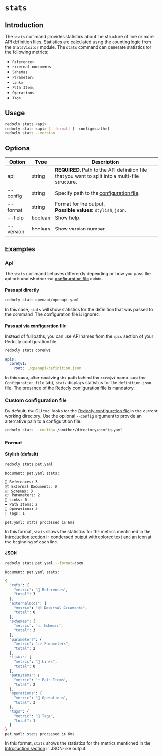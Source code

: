 # `stats`

## Introduction

The `stats` command provides statistics about the structure of one or more API definition files. Statistics are calculated using the counting logic from the `StatsVisitor` module. The `stats` command can generate statistics for the following metrics:

* `References`
* `External Documents`
* `Schemas`
* `Parameters`
* `Links`
* `Path Items`
* `Operations`
* `Tags`

## Usage

```bash
redocly stats <api>
redocly stats <api> [--format] [--config=<path>]
redocly stats --version
```

## Options

Option | Type | Description
-- | -- | --
api | string | **REQUIRED.** Path to the API definition file that you want to split into a multi-file structure.
--config | string | Specify path to the [configuration file](#custom-configuration-file).
--format | string | Format for the output.<br />**Possible values:** `stylish`, `json`.
--help | boolean | Show help.
--version | boolean | Show version number.

## Examples

### Api

The `stats` command behaves differently depending on how you pass the api to it and whether the [configuration file](#custom-configuration-file) exists.

#### Pass api directly

```bash
redocly stats openapi/openapi.yaml
```

In this case, `stats` will show statistics for the definition that was passed to the command. The configuration file is ignored.

#### Pass api via configuration file

Instead of full paths, you can use API names from the `apis` section of your Redocly configuration file.

```bash Command
redocly stats core@v1
```

```yaml Configuration file
apis:
  core@v1:
    root: ./openapi/definition.json
```

In this case, after resolving the path behind the `core@v1` name (see the `Configuration file` tab), `stats` displays statistics for the `definition.json` file. The presence of the Redocly configuration file is mandatory.


### Custom configuration file

By default, the CLI tool looks for the [Redocly configuration file](/docs/cli/configuration/index.mdx) in the current working directory. Use the optional `--config` argument to provide an alternative path to a configuration file.

```bash
redocly stats --config=./another/directory/config.yaml
```

### Format

#### Stylish (default)

```bash Request
redocly stats pet.yaml
```

```bash Output
Document: pet.yaml stats:

🚗 References: 3
📦 External Documents: 0
📈 Schemas: 3
👉 Parameters: 2
🔗 Links: 0
➡️ Path Items: 2
👷 Operations: 3
🔖 Tags: 1

pet.yaml: stats processed in 6ms
```

In this format, `stats` shows the statistics for the metrics mentioned in the [Introduction section](#introduction) in condensed output with colored text and an icon at the beginning of each line.

#### JSON

```bash Command
redocly stats pet.yaml --format=json
```

```bash Output
Document: pet.yaml stats:

{
  "refs": {
    "metric": "🚗 References",
    "total": 3
  },
  "externalDocs": {
    "metric": "📦 External Documents",
    "total": 0
  },
  "schemas": {
    "metric": "📈 Schemas",
    "total": 3
  },
  "parameters": {
    "metric": "👉 Parameters",
    "total": 2
  },
  "links": {
    "metric": "🔗 Links",
    "total": 0
  },
  "pathItems": {
    "metric": "➡️ Path Items",
    "total": 2
  },
  "operations": {
    "metric": "👷 Operations",
    "total": 3
  },
  "tags": {
    "metric": "🔖 Tags",
    "total": 1
  }
}
pet.yaml: stats processed in 6ms
```

In this format, `stats` shows the statistics for the metrics mentioned in the [Introduction section](#introduction) in JSON-like output.
